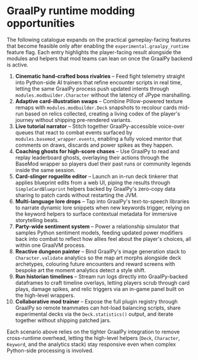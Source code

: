 # GraalPy runtime modding opportunities

The following catalogue expands on the practical gameplay-facing features that become feasible only after enabling the `experimental.graalpy_runtime` feature flag. Each entry highlights the player-facing result alongside the modules and helpers that mod teams can lean on once the GraalPy backend is active.

1. **Cinematic hand-crafted boss rivalries** – Feed fight telemetry straight into Python-side AI trainers that refine encounter scripts in real time, letting the same GraalPy process push updated intents through `modules.modbuilder.Character` without the latency of JPype marshalling.
2. **Adaptive card-illustration swaps** – Combine Pillow-powered texture remaps with `modules.modbuilder.Deck` snapshots to recolour cards mid-run based on relics collected, creating a living codex of the player's journey without shipping pre-rendered variants.
3. **Live tutorial narrator** – Stitch together GraalPy-accessible voice-over queues that react to combat events surfaced by `modules.basemod_wrapper.events`, enabling a fully voiced mentor that comments on draws, discards and power spikes as they happen.
4. **Coaching ghosts for high-score chases** – Use GraalPy to read and replay leaderboard ghosts, overlaying their actions through the BaseMod wrapper so players duel their past runs or community legends inside the same session.
5. **Card-slinger roguelite editor** – Launch an in-run deck tinkerer that applies blueprint edits from a web UI, piping the results through `SimpleCardBlueprint` helpers backed by GraalPy's zero-copy data sharing to patch cards without restarting the JVM.
6. **Multi-language lore drops** – Tap into GraalPy's text-to-speech libraries to narrate dynamic lore snippets when new keywords trigger, relying on the keyword helpers to surface contextual metadata for immersive storytelling beats.
7. **Party-wide sentiment system** – Power a relationship simulator that samples Python sentiment models, feeding updated power modifiers back into combat to reflect how allies feel about the player's choices, all within one GraalVM process.
8. **Reactive dungeon painter** – Bind GraalPy's image generation stack to `Character.validate` analytics so the map art morphs alongside deck archetypes, colouring future encounters and reward screens with bespoke art the moment analytics detect a style shift.
9. **Run historian timelines** – Stream run logs directly into GraalPy-backed dataframes to craft timeline overlays, letting players scrub through card plays, damage spikes, and relic triggers via an in-game panel built on the high-level wrappers.
10. **Collaborative mod trainer** – Expose the full plugin registry through GraalPy so remote teammates can hot-load balancing scripts, share experimental decks via the `Deck.statistics()` output, and iterate together without shipping patched jars.

Each scenario above relies on the tighter GraalPy integration to remove cross-runtime overhead, letting the high-level helpers (`Deck`, `Character`, `Keyword`, and the analytics stack) stay responsive even when complex Python-side processing is involved.

